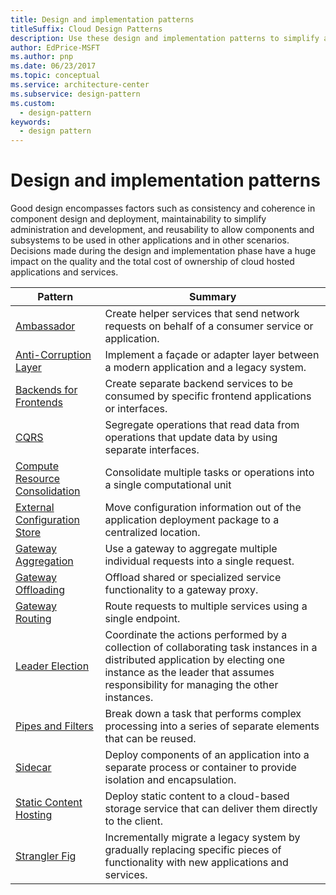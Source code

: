 ```yaml
---
title: Design and implementation patterns
titleSuffix: Cloud Design Patterns
description: Use these design and implementation patterns to simplify administration, development, and reusability for your cloud application.
author: EdPrice-MSFT
ms.author: pnp
ms.date: 06/23/2017
ms.topic: conceptual
ms.service: architecture-center
ms.subservice: design-pattern
ms.custom:
  - design-pattern
keywords:
  - design pattern
---
```


# Design and implementation patterns

Good design encompasses factors such as consistency and coherence in component design and deployment, maintainability to simplify administration and development, and reusability to allow components and subsystems to be used in other applications and in other scenarios. Decisions made during the design and implementation phase have a huge impact on the quality and the total cost of ownership of cloud hosted applications and services.

|                                Pattern                                 |                                                                                                      Summary                                                                                                       |
|------------------------------------------------------------------------|--------------------------------------------------------------------------------------------------------------------------------------------------------------------------------------------------------------------|
|                     [Ambassador](../ambassador.md)                     |                                                         Create helper services that send network requests on behalf of a consumer service or application.                                                          |
|          [Anti-Corruption Layer](../anti-corruption-layer.md)          |                                                               Implement a façade or adapter layer between a modern application and a legacy system.                                                                |
|         [Backends for Frontends](../backends-for-frontends.md)         |                                                          Create separate backend services to be consumed by specific frontend applications or interfaces.                                                          |
|                           [CQRS](../cqrs.yml)                           |                                                         Segregate operations that read data from operations that update data by using separate interfaces.                                                         |
| [Compute Resource Consolidation](../compute-resource-consolidation.yml) |                                                                     Consolidate multiple tasks or operations into a single computational unit                                                                      |
|   [External Configuration Store](../external-configuration-store.yml)   |                                                        Move configuration information out of the application deployment package to a centralized location.                                                         |
|            [Gateway Aggregation](../gateway-aggregation.yml)            |                                                                   Use a gateway to aggregate multiple individual requests into a single request.                                                                   |
|             [Gateway Offloading](../gateway-offloading.yml)             |                                                                      Offload shared or specialized service functionality to a gateway proxy.                                                                       |
|                [Gateway Routing](../gateway-routing.yml)                |                                                                            Route requests to multiple services using a single endpoint.                                                                            |
|                [Leader Election](../leader-election.yml)                | Coordinate the actions performed by a collection of collaborating task instances in a distributed application by electing one instance as the leader that assumes responsibility for managing the other instances. |
|              [Pipes and Filters](../pipes-and-filters.yml)              |                                                     Break down a task that performs complex processing into a series of separate elements that can be reused.                                                      |
|                        [Sidecar](../sidecar.yml)                        |                                                  Deploy components of an application into a separate process or container to provide isolation and encapsulation.                                                  |
|         [Static Content Hosting](../static-content-hosting.yml)         |                                                        Deploy static content to a cloud-based storage service that can deliver them directly to the client.                                                        |
|                      [Strangler Fig](../strangler-fig.yml)                      |                                         Incrementally migrate a legacy system by gradually replacing specific pieces of functionality with new applications and services.                                          |
